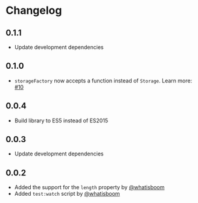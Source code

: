 # Changelog

## 0.1.1

* Update development dependencies

## 0.1.0

* `storageFactory` now accepts a function instead of `Storage`. Learn more: [#10](https://github.com/MichalZalecki/storage-factory/issues/10)

## 0.0.4

* Build library to ES5 instead of ES2015

## 0.0.3

* Update development dependencies

## 0.0.2

* Added the support for the `length` property by [@whatisboom](https://github.com/whatisboom)
* Added `test:watch` script by [@whatisboom](https://github.com/whatisboom)
